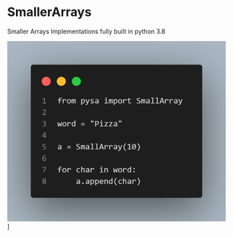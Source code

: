 # SmallerArrays
Smaller Arrays Implementations fully built in python 3.8

![example02](src/example02.png)]
